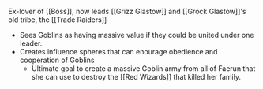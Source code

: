 Ex-lover of [[Boss]], now leads [[Grizz Glastow]] and [[Grock Glastow]]'s old tribe, the [[Trade Raiders]]
- Sees Goblins as having massive value if they could be united under one leader.
- Creates influence spheres that can enourage obedience and cooperation of Goblins
	- Ultimate goal to create a massive Goblin army from all of Faerun that she can use to destroy the [[Red Wizards]] that killed her family.